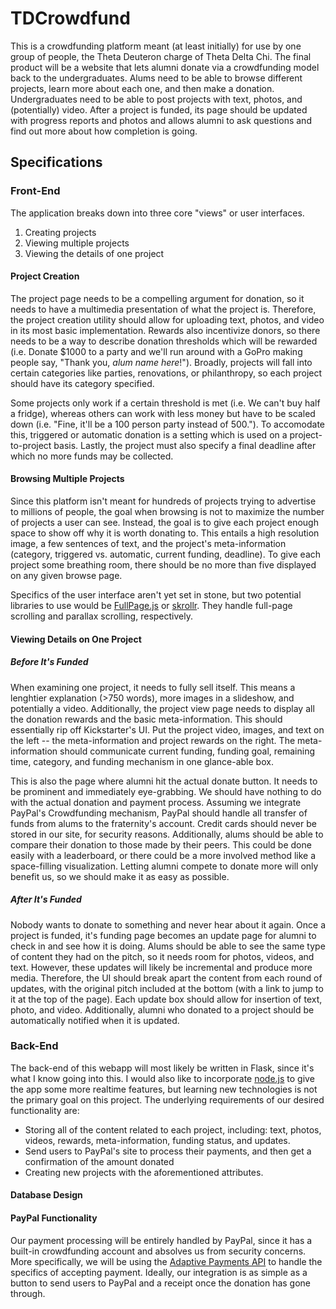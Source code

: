 # TDCrowdfund
This is a crowdfunding platform meant (at least initially) for use by one group of people, the Theta Deuteron charge of Theta Delta Chi.  The final product will be a website that lets alumni donate via a crowdfunding model back to the undergraduates.  Alums need to be able to browse different projects, learn more about each one, and then make a donation.  Undergraduates need to be able to post projects with text, photos, and (potentially) video.  After a project is funded, its page should be updated with progress reports and photos and allows alumni to ask questions and find out more about how completion is going.

## Specifications

### Front-End
The application breaks down into three core "views" or user interfaces.

1. Creating projects
2. Viewing multiple projects
3. Viewing the details of one project

#### Project Creation
The project page needs to be a compelling argument for donation, so it needs to have a multimedia presentation of what the project is.  Therefore, the project creation utility should allow for uploading text, photos, and video in its most basic implementation.  Rewards also incentivize donors, so there needs to be a way to describe donation thresholds which will be rewarded (i.e. Donate $1000 to a party and we'll run around with a GoPro making people say, "Thank you, *alum name here*!").  Broadly, projects will fall into certain categories like parties, renovations, or philanthropy, so each project should have its category specified.

Some projects only work if a certain threshold is met (i.e. We can't buy half a fridge), whereas others can work with less money but have to be scaled down (i.e. "Fine, it'll be a 100 person party instead of 500.").  To accomodate this, triggered or automatic donation is a setting which is used on a project-to-project basis.  Lastly, the project must also specify a final deadline after which no more funds may be collected.

#### Browsing Multiple Projects
Since this platform isn't meant for hundreds of projects trying to advertise to millions of people, the goal when browsing is not to maximize the number of projects a user can see.  Instead, the goal is to give each project enough space to show off why it is worth donating to.  This entails a high resolution image, a few sentences of text, and the project's meta-information (category, triggered vs. automatic, current funding, deadline).  To give each project some breathing room, there should be no more than five displayed on any given browse page.

Specifics of the user interface aren't yet set in stone, but two potential libraries to use would be [FullPage.js](https://github.com/alvarotrigo/fullPage.js#fullpagejs) or [skrollr](https://github.com/Prinzhorn/skrollr).  They handle full-page scrolling and parallax scrolling, respectively.

#### Viewing Details on One Project
##### Before It's Funded
When examining one project, it needs to fully sell itself.  This means a lenghtier explanation (>750 words), more images in a slideshow, and potentially a video.  Additionally, the project view page needs to display all the donation rewards and the basic meta-information.  This should essentially rip off Kickstarter's UI.  Put the project video, images, and text on the left -- the meta-information and project rewards on the right.  The meta-information should communicate current funding, funding goal, remaining time, category, and funding mechanism in one glance-able box.

This is also the page where alumni hit the actual donate button.  It needs to be prominent and immediately eye-grabbing.  We should have nothing to do with the actual donation and payment process.  Assuming we integrate PayPal's Crowdfunding mechanism, PayPal should handle all transfer of funds from alums to the fraternity's account.  Credit cards should never be stored in our site, for security reasons.  Additionally, alums should be able to compare their donation to those made by their peers.  This could be done easily with a leaderboard, or there could be a more involved method like a space-filling visualization.  Letting alumni compete to donate more will only benefit us, so we should make it as easy as possible.

##### After It's Funded
Nobody wants to donate to something and never hear about it again.  Once a project is funded, it's funding page becomes an update page for alumni to check in and see how it is doing.  Alums should be able to see the same type of content they had on the pitch, so it needs room for photos, videos, and text.  However, these updates will likely be incremental and produce more media.  Therefore, the UI should break apart the content from each round of updates, with the original pitch included at the bottom (with a link to jump to it at the top of the page).  Each update box should allow for insertion of text, photo, and video.  Additionally, alumni who donated to a project should be automatically notified when it is updated.

### Back-End
The back-end of this webapp will most likely be written in Flask, since it's what I know going into this.  I would also like to incorporate [node.js](http://nodejs.org/) to give the app some more realtime features, but learning new technologies is not the primary goal on this project.  The underlying requirements of our desired functionality are:
- Storing all of the content related to each project, including: text, photos, videos, rewards, meta-information, funding status, and updates.
- Send users to PayPal's site to process their payments, and then get a confirmation of the amount donated
- Creating new projects with the aforementioned attributes.

#### Database Design

#### PayPal Functionality
Our payment processing will be entirely handled by PayPal, since it has a built-in crowdfunding account and absolves us from security concerns.  More specifically, we will be using the [Adaptive Payments API](https://developer.paypal.com/docs/classic/products/adaptive-payments/) to handle the specifics of accepting payment.  Ideally, our integration is as simple as a button to send users to PayPal and a receipt once the donation has gone through.